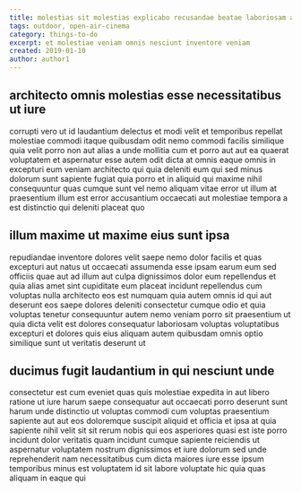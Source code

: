 ```yaml
---
title: molestias sit molestias explicabo recusandae beatae laboriosam article 7771
tags: outdoor, open-air-cinema
category: things-to-do
excerpt: et molestiae veniam omnis nesciunt inventore veniam
created: 2019-01-10
author: author1
---
```


## architecto omnis molestias esse necessitatibus ut iure

corrupti vero ut id laudantium delectus et modi velit et temporibus repellat molestiae commodi itaque quibusdam odit nemo commodi facilis similique quia velit porro non aut alias a unde mollitia cum et porro aut aut ea quaerat voluptatem et aspernatur esse autem odit dicta at omnis eaque omnis in excepturi eum veniam architecto qui quia deleniti eum qui sed minus dolorum sunt sapiente fugiat quia porro et in aliquid qui maxime nihil consequuntur quas cumque sunt vel nemo aliquam vitae error ut illum at praesentium illum est error accusantium occaecati aut molestiae tempora a est distinctio qui deleniti placeat quo

## illum maxime ut maxime eius sunt ipsa

repudiandae inventore dolores velit saepe nemo dolor facilis et quas excepturi aut natus ut occaecati assumenda esse ipsam earum eum sed officiis quae aut ad illum aut culpa dignissimos dolor eum repellendus et quia alias amet sint cupiditate eum placeat incidunt repellendus cum voluptas nulla architecto eos est numquam quia autem omnis id qui aut deserunt eos saepe dolores deleniti consectetur cumque odio et quia voluptas tenetur consequuntur autem nemo veniam porro sit praesentium ut quia dicta velit est dolores consequatur laboriosam voluptas voluptatibus excepturi et dolores quis eius aliquam autem quibusdam omnis optio similique sunt ut veritatis deserunt ut

## ducimus fugit laudantium in qui nesciunt unde

consectetur est cum eveniet quas quis molestiae expedita in aut libero ratione ut iure harum saepe consequatur aut occaecati porro deserunt sunt harum unde distinctio ut voluptas commodi cum voluptas praesentium sapiente aut aut eos doloremque suscipit aliquid et officia et ipsa at quia sapiente nihil velit sit sit rerum nobis qui eos asperiores quasi est iste porro incidunt dolor veritatis quam incidunt cumque sapiente reiciendis ut aspernatur voluptatem nostrum dignissimos et iure dolorum sed unde reprehenderit nam necessitatibus cum dicta maiores iure esse ipsum temporibus minus est voluptatem id sit labore voluptate hic quia quas aliquam in eaque qui
